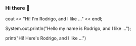 ### Hi there 👋

cout << "Hi! I'm Rodrigo, and I like ..." << endl;

System.out.println("Hello my name is Rodrigo, and I like ...");

print("Hi! Here's Rodrigo, and I like ...")

